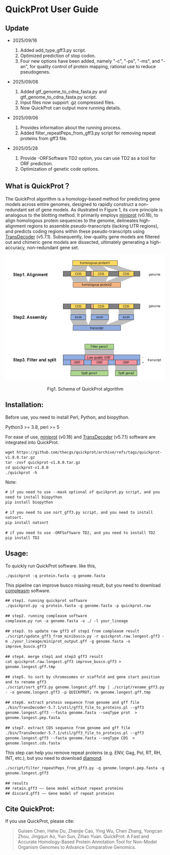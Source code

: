

# QuickProt User Guide

## Update

- 2025/09/16
  1. Added add_type_gff3.py script.
  2. Optimized prediction of stop codon.
  3. Four new options have been added, namely "-c", "-ps", "-ms", and "-an", for quality control of protein mapping, rational use to reduce pseudogenes.

- 2025/09/08
  1.  Added gtf_genome_to_cdna_fasta.py and gtf_genome_to_cdna_fasta.py script.
  2. Input files now support .gz compressed files.
  3. Now QuickProt can output more running details.

- 2025/09/06
  1. Provides information about the running process.
  2. Added filter_repeatPeps_from_gff3.py script for removing repeat proteins from gff3 file.
- 2025/05/28
  1. Provide -ORFSoftware TD2 option, you can use TD2 as a tool for ORF prediction.
  2. Optimization of genetic code options.

##  What is QuickProt？

The QuickProt algorithm is a homology-based method for predicting gene models across entire genomes, designed to rapidly construct a non-redundant set of gene models. As illustrated in Figure 1, its core principle is analogous to the blotting method. It primarily employs [miniprot](https://github.com/lh3/miniprot/) (v0.18), to align homologous protein sequences to the genome, delineates high-alignment regions to assemble pseudo-transcripts (lacking UTR regions), and predicts coding regions within these pseudo-transcripts using [TransDecoder](https://github.com/TransDecoder/TransDecoder) (v5.7.1). Subsequently, low-quality gene models are filtered out and chimeric gene models are dissected, ultimately generating a high-accuracy, non-redundant gene set.

![Schema of quickprot algorithm](./docs/Schema_of_quickprot_algorithm.png#pic_center)

<center>Fig1. Schema of QuickProt algorithm</center>


## Installation:

Before use, you need to install Perl, Python, and biopython.

Python3 >= 3.8, perl >= 5 

For ease of use, [miniprot](https://github.com/lh3/miniprot/) (v0.18) and  [TransDecoder](https://github.com/TransDecoder/TransDecoder) (v5.7.1)  software are integrated into QuickProt.

```
wget https://github.com/thecgs/quickprot/archive/refs/tags/quickprot-v1.8.0.tar.gz
tar -zxvf quickprot-v1.8.0.tar.gz
cd quickprot-v1.8.0
./quickprot -h
```

Note:

```
# if you need to use --mask optional of qucikprot.py script, and you need to install biopython
pip install biopython

# if you need to use sort_gff3.py script, and you need to install natsort.
pip install natsort

# if you need to use -ORFSoftware TD2, and you need to install TD2
pip install TD2
```

## Usage:

To  quickly  run QuickProt software. like this, 

```
./quickprot -q protein.fasta -g genome.fasta
```

This pipeline can improve busco missing result, but you need to download [compleasm](https://github.com/huangnengCSU/compleasm) software.

```
## step1. running quickprot software
./quickprot.py -q protein.fasta -g genome.fasta -p quickprot.raw

## step2. running compleasm software
compleasm.py run -a genome.fasta -o ./ -l your_lineage

## step3. to update raw gff3 of step1 from compleasm result
./script/update_gff3_from_minibusco.py -r quickprot.raw.longest.gff3 -m ./your_lineage/miniprot_output.gff -g genome.fasta -o improve_busco.gff3

## step4. merge step1 and step3 gff3 result
cat quickprot.raw.longest.gff3 improve_busco.gff3 > genome.longest.gff.tmp

## step5. to sort by chromosomes or scaffold and gene start position and to rename gff3
./script/sort_gff3.py genome.longest.gff.tmp | ./script/rename_gff3.py - -o genome.longest.gff3 -p QUICKPROT; rm genome.longest.gff.tmp

## step6. extract protein sequence from genome and gff file
./bin/TransDecoder-5.7.1/util/gff3_file_to_proteins.pl --gff3 genome.longest.gff3 --fasta genome.fasta --seqType prot  > genome.longest.pep.fasta

## step7. extract CDS sequence from genome and gff file
./bin/TransDecoder-5.7.1/util/gff3_file_to_proteins.pl --gff3 genome.longest.gff3 --fasta genome.fasta --seqType CDS  > genome.longest.cds.fasta
```

This step can help you remove repeat proteins (e.g. ENV, Gag, Pol, RT, RH, INT, etc.), but you need to download [diamond](https://github.com/bbuchfink/diamond).

```
./script/filter_repeatPeps_from_gff3.py -q genome.longest.pep.fasta -g genome.longest.gff3

## results
## retain.gff3 —— Gene model without repeat proteins
## discard.gff3 —— Gene model of repeat proteins
```

## Cite QuickProt:

If you use QuickProt, please cite:

> Guisen Chen, Hehe Du, Zhenjie Cao, Ying Wu, Chen Zhang, Yongcan Zhou, Jingqun Ao, Yun Sun, Zihao Yuan. QuickProt: A Fast and Accurate Homology-Based Protein Annotation Tool for Non-Model Organism Genomes to Advance Comparative Genomics.

